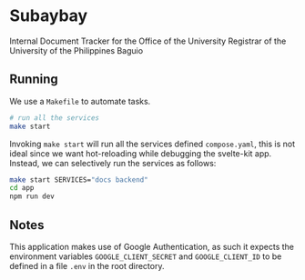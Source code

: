 # Subaybay

Internal Document Tracker for the Office of the University Registrar of the
University of the Philippines Baguio

## Running

We use a `Makefile` to automate tasks. 

```bash
# run all the services
make start
```
Invoking `make start` will run all the services defined `compose.yaml`, this is
not ideal since we want hot-reloading while debugging the svelte-kit app. Instead, we
can selectively run the services as follows:

```bash
make start SERVICES="docs backend"
cd app
npm run dev
```

## Notes

This application makes use of Google Authentication, as such it expects the
environment variables `GOOGLE_CLIENT_SECRET` and `GOOGLE_CLIENT_ID` to be
defined in a file `.env` in the root directory.
